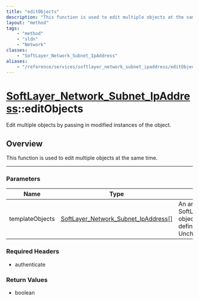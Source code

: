 ```yaml
---
title: "editObjects"
description: "This function is used to edit multiple objects at the same time."
layout: "method"
tags:
    - "method"
    - "sldn"
    - "Network"
classes:
    - "SoftLayer_Network_Subnet_IpAddress"
aliases:
    - "/reference/services/softlayer_network_subnet_ipaddress/editObjects"
---
```

# [SoftLayer_Network_Subnet_IpAddress](/reference/services/SoftLayer_Network_Subnet_IpAddress)::editObjects


Edit multiple objects by passing in modified instances of the object.


## Overview 
This function is used to edit multiple objects at the same time. 

-----

### Parameters 
|Name | Type | Description |
| --- | --- | --- |
|templateObjects| <a href='/reference/datatypes/SoftLayer_Network_Subnet_IpAddress'>SoftLayer_Network_Subnet_IpAddress[] </a>| An array of skeleton SoftLayer_Network_Subnet_IpAddress objects with only the properties defined that you wish to change. Unchanged properties are left alone.|


### Required Headers
* authenticate


### Return Values
* boolean




